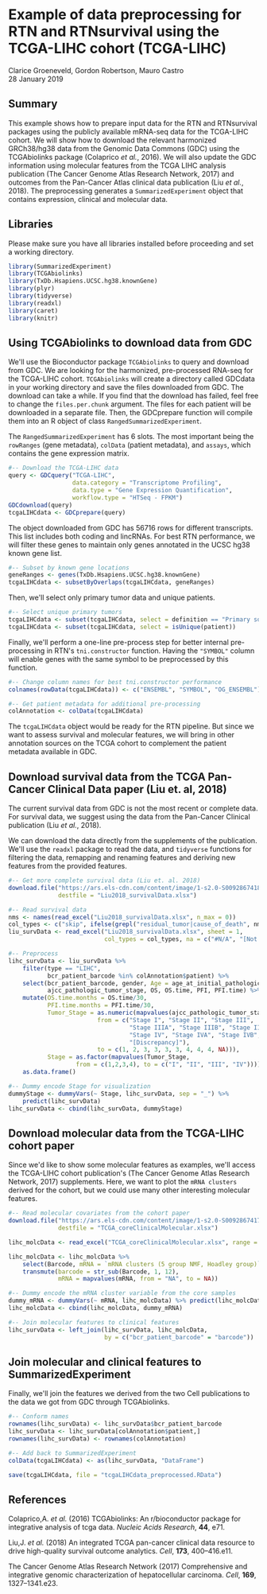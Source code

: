 Example of data preprocessing for RTN and RTNsurvival using the TCGA-LIHC cohort (TCGA-LIHC)
================
Clarice Groeneveld, Gordon Robertson, Mauro Castro <br>
28 January 2019

Summary
-------

This example shows how to prepare input data for the RTN and RTNsurvival packages using the publicly available mRNA-seq data for the TCGA-LIHC cohort. We will show how to download the relevant harmonized GRCh38/hg38 data from the Genomic Data Commons (GDC) using the TCGAbiolinks package (Colaprico *et al.*, 2016). We will also update the GDC information using molecular features from the TCGA LIHC analysis publication (The Cancer Genome Atlas Research Network, 2017) and outcomes from the Pan-Cancer Atlas clinical data publication (Liu *et al.*, 2018). The preprocessing generates a `SummarizedExperiment` object that contains expression, clinical and molecular data.

Libraries
---------

Please make sure you have all libraries installed before proceeding and set a working directory.

``` r
library(SummarizedExperiment)
library(TCGAbiolinks)
library(TxDb.Hsapiens.UCSC.hg38.knownGene)
library(plyr)
library(tidyverse)
library(readxl)
library(caret)
library(knitr)
```

Using TCGAbiolinks to download data from GDC
--------------------------------------------

We'll use the Bioconductor package `TCGAbiolinks` to query and download from GDC. We are looking for the harmonized, pre-processed RNA-seq for the TCGA-LIHC cohort. `TCGAbiolinks` will create a directory called GDCdata in your working directory and save the files downloaded from GDC. The download can take a while. If you find that the download has failed, feel free to change the `files.per.chunk` argument. The files for each patient will be downloaded in a separate file. Then, the GDCprepare function will compile them into an R object of class `RangedSummarizedExperiment`.

The `RangedSummarizedExperiment` has 6 slots. The most important being the `rowRanges` (gene metadata), `colData` (patient metadata), and `assays`, which contains the gene expression matrix.

``` r
#-- Download the TCGA-LIHC data
query <- GDCquery("TCGA-LIHC", 
                  data.category = "Transcriptome Profiling", 
                  data.type = "Gene Expression Quantification",
                  workflow.type = "HTSeq - FPKM")
GDCdownload(query)
tcgaLIHCdata <- GDCprepare(query)
```

The object downloaded from GDC has 56716 rows for different transcripts. This list includes both coding and lincRNAs. For best RTN performance, we will filter these genes to maintain only genes annotated in the UCSC hg38 known gene list.

``` r
#-- Subset by known gene locations
geneRanges <- genes(TxDb.Hsapiens.UCSC.hg38.knownGene)
tcgaLIHCdata <- subsetByOverlaps(tcgaLIHCdata, geneRanges)
```

Then, we'll select only primary tumor data and unique patients.

``` r
#-- Select unique primary tumors
tcgaLIHCdata <- subset(tcgaLIHCdata, select = definition == "Primary solid Tumor")
tcgaLIHCdata <- subset(tcgaLIHCdata, select = isUnique(patient))
```

Finally, we'll perform a one-line pre-process step for better internal pre-processing in RTN's `tni.constructor` function. Having the `"SYMBOL"` column will enable genes with the same symbol to be preprocessed by this function.

``` r
#-- Change column names for best tni.constructor performance
colnames(rowData(tcgaLIHCdata)) <- c("ENSEMBL", "SYMBOL", "OG_ENSEMBL")

#-- Get patient metadata for additional pre-processing
colAnnotation <- colData(tcgaLIHCdata)
```

The `tcgaLIHCdata` object would be ready for the RTN pipeline. But since we want to assess survival and molecular features, we will bring in other annotation sources on the TCGA cohort to complement the patient metadata available in GDC.

Download survival data from the TCGA Pan-Cancer Clinical Data paper (Liu et. al, 2018)
--------------------------------------------------------------------------------------

The current survival data from GDC is not the most recent or complete data. For survival data, we suggest using the data from the Pan-Cancer Clinical publication (Liu *et al.*, 2018).

We can download the data directly from the supplements of the publication. We'll use the `readxl` package to read the data, and `tidyverse` functions for filtering the data, remapping and renaming features and deriving new features from the provided features.

``` r
#-- Get more complete survival data (Liu et. al. 2018)
download.file("https://ars.els-cdn.com/content/image/1-s2.0-S0092867418302290-mmc1.xlsx",
              destfile = "Liu2018_survivalData.xlsx")

#-- Read survival data
nms <- names(read_excel("Liu2018_survivalData.xlsx", n_max = 0))
col_types <- c("skip", ifelse(grepl("residual_tumor|cause_of_death", nms), "text", "guess"))
liu_survData <- read_excel("Liu2018_survivalData.xlsx", sheet = 1, 
                           col_types = col_types, na = c("#N/A", "[Not Available]"))

#-- Preprocess
lihc_survData <- liu_survData %>%
    filter(type == "LIHC", 
           bcr_patient_barcode %in% colAnnotation$patient) %>%
    select(bcr_patient_barcode, gender, Age = age_at_initial_pathologic_diagnosis,
           ajcc_pathologic_tumor_stage, OS, OS.time, PFI, PFI.time) %>%
    mutate(OS.time.months = OS.time/30,
           PFI.time.months = PFI.time/30,
           Tumor_Stage = as.numeric(mapvalues(ajcc_pathologic_tumor_stage, 
                         from = c("Stage I", "Stage II", "Stage III",
                                  "Stage IIIA", "Stage IIIB", "Stage IIIC", 
                                  "Stage IV", "Stage IVA", "Stage IVB",
                                  "[Discrepancy]"),
                         to = c(1, 2, 3, 3, 3, 3, 4, 4, 4, NA))),
           Stage = as.factor(mapvalues(Tumor_Stage,
                   from = c(1,2,3,4), to = c("I", "II", "III", "IV")))) %>%
    as.data.frame()

#-- Dummy encode Stage for visualization
dummyStage <- dummyVars(~ Stage, lihc_survData, sep = "_") %>% 
    predict(lihc_survData)
lihc_survData <- cbind(lihc_survData, dummyStage)
```

Download molecular data from the TCGA-LIHC cohort paper
-------------------------------------------------------

Since we'd like to show some molecular features as examples, we'll access the TCGA-LIHC cohort publication's (The Cancer Genome Atlas Research Network, 2017) supplements. Here, we want to plot the `mRNA clusters` derived for the cohort, but we could use many other interesting molecular features.

``` r
#-- Read molecular covariates from the cohort paper
download.file("https://ars.els-cdn.com/content/image/1-s2.0-S0092867417306396-mmc1.xlsx",
              destfile = "TCGA_coreClinicalMolecular.xlsx")

lihc_molcData <- read_excel("TCGA_coreClinicalMolecular.xlsx", range = "A4:CT200")

lihc_molcData <- lihc_molcData %>%
    select(Barcode, mRNA = `mRNA clusters (5 group NMF, Hoadley group)`) %>%
    transmute(barcode = str_sub(Barcode, 1, 12),
              mRNA = mapvalues(mRNA, from = "NA", to = NA))

#-- Dummy encode the mRNA cluster variable from the core samples
dummy_mRNA <- dummyVars(~ mRNA, lihc_molcData) %>% predict(lihc_molcData)
lihc_molcData <- cbind(lihc_molcData, dummy_mRNA)

#-- Join molecular features to clinical features
lihc_survData <- left_join(lihc_survData, lihc_molcData, 
                           by = c("bcr_patient_barcode" = "barcode"))
```

Join molecular and clinical features to SummarizedExperiment
------------------------------------------------------------

Finally, we'll join the features we derived from the two Cell publications to the data we got from GDC through TCGAbiolinks.

``` r
#-- Conform names
rownames(lihc_survData) <- lihc_survData$bcr_patient_barcode
lihc_survData <- lihc_survData[colAnnotation$patient,]
rownames(lihc_survData) <- rownames(colAnnotation)

#-- Add back to SummarizedExperiment
colData(tcgaLIHCdata) <- as(lihc_survData, "DataFrame")

save(tcgaLIHCdata, file = "tcgaLIHCdata_preprocessed.RData")
```

References
----------

Colaprico,A. *et al.* (2016) TCGAbiolinks: An r/bioconductor package for integrative analysis of tcga data. *Nucleic Acids Research*, **44**, e71.

Liu,J. *et al.* (2018) An integrated TCGA pan-cancer clinical data resource to drive high-quality survival outcome analytics. *Cell*, **173**, 400–416.e11.

The Cancer Genome Atlas Research Network (2017) Comprehensive and integrative genomic characterization of hepatocellular carcinoma. *Cell*, **169**, 1327–1341.e23.
